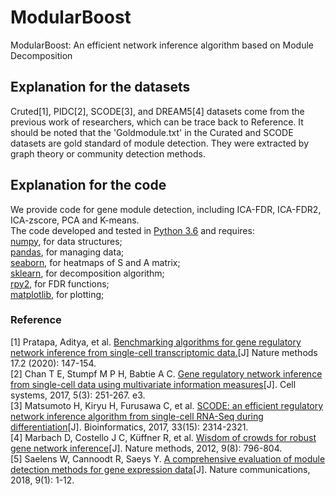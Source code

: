 # ModularBoost
ModularBoost: An efficient network inference algorithm based on Module Decomposition
## Explanation for the datasets
Cruted[1], PIDC[2], SCODE[3], and DREAM5[4] datasets come from the previous work of researchers, which can be trace back to Reference. It should be noted that the 'Goldmodule.txt' in the Curated and SCODE datasets are gold standard of module detection. They were extracted by graph theory or community detection methods.
## Explanation for the code
We provide code for gene module detection, including ICA-FDR, ICA-FDR2, ICA-zscore, PCA and K-means.  
The code developed and tested in [Python 3.6](https://www.python.org/downloads/release/python-360/) and requires:  
[numpy](https://numpy.org/), for data structures;  
[pandas](https://pandas.pydata.org/), for managing data;  
[seaborn](http://seaborn.pydata.org/), for heatmaps of S and A matrix;  
[sklearn](https://scikit-learn.org/stable/), for decomposition algorithm;  
[rpy2](https://pypi.org/project/rpy2/), for FDR functions;  
[matplotlib](https://matplotlib.org/), for plotting;
### Reference
[1] Pratapa, Aditya, et al. [Benchmarking algorithms for gene regulatory network inference from single-cell transcriptomic data.](https://www.nature.com/articles/s41592-019-0690-6)[J] Nature methods 17.2 (2020): 147-154.  
[2] Chan T E, Stumpf M P H, Babtie A C. [Gene regulatory network inference from single-cell data using multivariate information measures](https://www.sciencedirect.com/science/article/pii/S2405471217303861)[J]. Cell systems, 2017, 5(3): 251-267. e3.  
[3] Matsumoto H, Kiryu H, Furusawa C, et al. [SCODE: an efficient regulatory network inference algorithm from single-cell RNA-Seq during differentiation](https://academic.oup.com/bioinformatics/article/33/15/2314/3100331?login=true)[J]. Bioinformatics, 2017, 33(15): 2314-2321.  
[4] Marbach D, Costello J C, Küffner R, et al. [Wisdom of crowds for robust gene network inference](https://www.nature.com/articles/nmeth.2016)[J]. Nature methods, 2012, 9(8): 796-804.  
[5] Saelens W, Cannoodt R, Saeys Y. [A comprehensive evaluation of module detection methods for gene expression data](https://www.nature.com/articles/s41467-018-03424-4)[J]. Nature communications, 2018, 9(1): 1-12.
